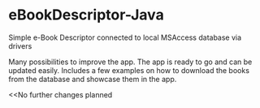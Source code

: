 # eBookDescriptor-Java
Simple e-Book Descriptor connected to local MSAccess database via drivers


Many possibilities to improve the app. The app is ready to go and can be updated easily.
Includes a few examples on how to download the books from the database and showcase them in the app.

<<No further changes planned
